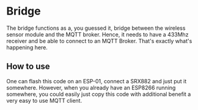 # Bridge
The bridge functions as a, you guessed it, bridge between the wireless sensor module and the MQTT broker. Hence, it needs to have a 433Mhz receiver and be able to connect to an MQTT Broker. That's exactly what's happening here. 

## How to use
One can flash this code on an ESP-01, connect a SRX882 and just put it somewhere. However, when you already have an ESP8266 running somewhere, you could easily just copy this code with additional benefit a very easy to use MQTT client.